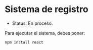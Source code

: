 <h1>Sistema de registro</h1>

- Status: En proceso.

Para ejecutar el sistema, debes poner:

```npm install react```
